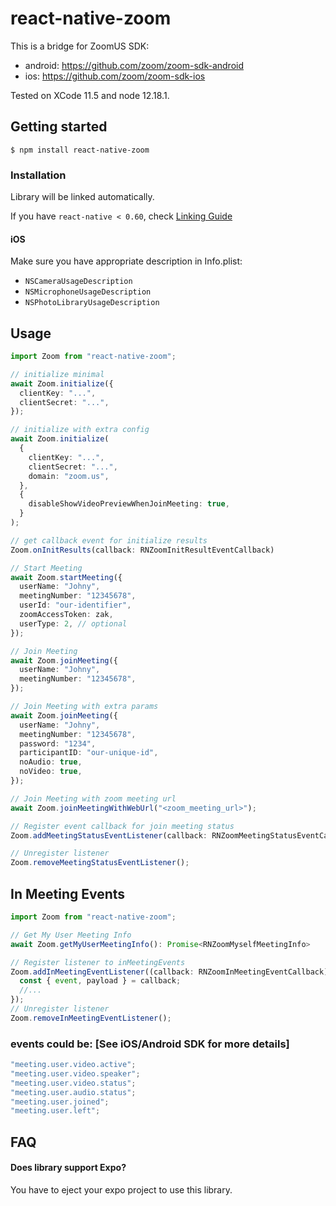 # react-native-zoom

This is a bridge for ZoomUS SDK:

- android: https://github.com/zoom/zoom-sdk-android
- ios: https://github.com/zoom/zoom-sdk-ios

Tested on XCode 11.5 and node 12.18.1.

## Getting started

`$ npm install react-native-zoom`

### Installation

Library will be linked automatically.

If you have `react-native < 0.60`, check [Linking Guide](https://github.com/mieszko4/react-native-zoom/tree/master/docs/LINKING.md)

#### iOS

Make sure you have appropriate description in Info.plist:

- `NSCameraUsageDescription`
- `NSMicrophoneUsageDescription`
- `NSPhotoLibraryUsageDescription`

## Usage

```typescript
import Zoom from "react-native-zoom";

// initialize minimal
await Zoom.initialize({
  clientKey: "...",
  clientSecret: "...",
});

// initialize with extra config
await Zoom.initialize(
  {
    clientKey: "...",
    clientSecret: "...",
    domain: "zoom.us",
  },
  {
    disableShowVideoPreviewWhenJoinMeeting: true,
  }
);

// get callback event for initialize results
Zoom.onInitResults(callback: RNZoomInitResultEventCallback)

// Start Meeting
await Zoom.startMeeting({
  userName: "Johny",
  meetingNumber: "12345678",
  userId: "our-identifier",
  zoomAccessToken: zak,
  userType: 2, // optional
});

// Join Meeting
await Zoom.joinMeeting({
  userName: "Johny",
  meetingNumber: "12345678",
});

// Join Meeting with extra params
await Zoom.joinMeeting({
  userName: "Johny",
  meetingNumber: "12345678",
  password: "1234",
  participantID: "our-unique-id",
  noAudio: true,
  noVideo: true,
});

// Join Meeting with zoom meeting url
await Zoom.joinMeetingWithWebUrl("<zoom_meeting_url>");

// Register event callback for join meeting status
Zoom.addMeetingStatusEventListener(callback: RNZoomMeetingStatusEventCallback);

// Unregister listener
Zoom.removeMeetingStatusEventListener();
```

## In Meeting Events

```typescript
import Zoom from "react-native-zoom";

// Get My User Meeting Info
await Zoom.getMyUserMeetingInfo(): Promise<RNZoomMyselfMeetingInfo>

// Register listener to inMeetingEvents
Zoom.addInMeetingEventListener((callback: RNZoomInMeetingEventCallback) => {
  const { event, payload } = callback;
  //...
});
// Unregister listener
Zoom.removeInMeetingEventListener();
```

### events could be: [See iOS/Android SDK for more details]

```typescript
"meeting.user.video.active";
"meeting.user.video.speaker";
"meeting.user.video.status";
"meeting.user.audio.status";
"meeting.user.joined";
"meeting.user.left";
```

## FAQ

#### Does library support Expo?

You have to eject your expo project to use this library.
